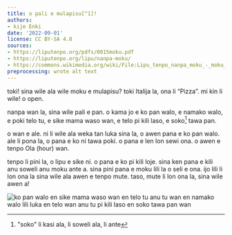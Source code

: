 ```yaml
---
title: o pali e mulapisu[^1]!
authors:
- kije Enki
date: '2022-09-01'
license: CC BY-SA 4.0
sources:
- https://liputenpo.org/pdfs/0015moku.pdf
- https://liputenpo.org/lipu/nanpa-moku/
- https://commons.wikimedia.org/wiki/File:Lipu_tenpo_nanpa_moku_-_moku_open.png
preprocessing: wrote alt text
---
```


toki! sina wile ala wile moku e mulapisu? toki Italija la, ona li “Pizza”. mi kin li wile! o open.

nanpa wan la, sina wile pali e pan. o kama jo e ko pan walo, e namako walo, e poki telo tu, e sike mama waso wan, e telo pi kili laso, e soko[^2] tawa pan.

o wan e ale. ni li wile ala weka tan luka sina la, o awen pana e ko pan walo. ale li pona la, o pana e ko ni tawa poki. o pana e len lon sewi ona. o awen e tenpo Ola (hour) wan.

[^1]: "mulapisu" li pan lipu loje pi ma Italija
[^2]: "soko" li kasi ala, li soweli ala, li ante

tenpo li pini la, o lipu e sike ni. o pana e ko pi kili loje. sina ken pana e kili anu soweli anu moku ante a. sina pini pana e moku lili la o seli e ona. ijo lili li lon ona la sina wile ala awen e tenpo mute. taso, mute li lon ona la, sina wile awen a!

![ko pan walo en sike mama waso wan en telo tu anu tu wan en namako walo lili luka en telo wan anu tu pi kili laso en soko tawa pan wan](https://upload.wikimedia.org/wikipedia/commons/d/d5/Lipu_tenpo_nanpa_moku_-_moku_open.png)